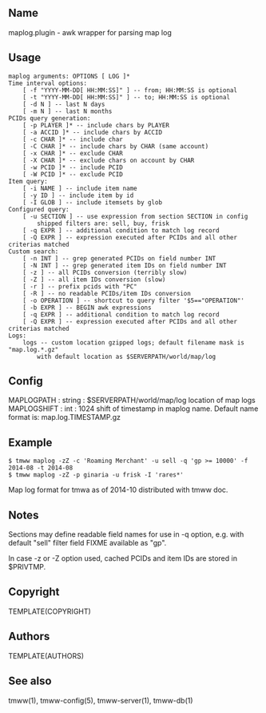Name
----
maplog.plugin - awk wrapper for parsing map log

Usage
-----

    maplog arguments: OPTIONS [ LOG ]*
    Time interval options:
        [ -f "YYYY-MM-DD[ HH:MM:SS]" ] -- from; HH:MM:SS is optional
        [ -t "YYYY-MM-DD[ HH:MM:SS]" ] -- to; HH:MM:SS is optional
        [ -d N ] -- last N days
        [ -m N ] -- last N months
    PCIDs query generation:
        [ -p PLAYER ]* -- include chars by PLAYER
        [ -a ACCID ]* -- include chars by ACCID
        [ -c CHAR ]* -- include char
        [ -C CHAR ]* -- include chars by CHAR (same account)
        [ -x CHAR ]* -- exclude CHAR
        [ -X CHAR ]* -- exclude chars on account by CHAR
        [ -w PCID ]* -- include PCID
        [ -W PCID ]* -- exclude PCID
    Item query:
        [ -i NAME ] -- include item name
        [ -y ID ] -- include item by id
        [ -I GLOB ] -- include itemsets by glob
    Configured query:
        [ -u SECTION ] -- use expression from section SECTION in config
            shipped filters are: sell, buy, frisk
        [ -q EXPR ] -- additional condition to match log record
        [ -Q EXPR ] -- expression executed after PCIDs and all other criterias matched
    Custom search:
        [ -n INT ] -- grep generated PCIDs on field number INT
        [ -N INT ] -- grep generated item IDs on field number INT
        [ -z ] -- all PCIDs conversion (terribly slow)
        [ -Z ] -- all item IDs conversion (slow)
        [ -r ] -- prefix pcids with "PC"
        [ -R ] -- no readable PCIDs/item IDs conversion
        [ -o OPERATION ] -- shortcut to query filter '$5=="OPERATION"'
        [ -b EXPR ] -- BEGIN awk expressions
        [ -q EXPR ] -- additional condition to match log record
        [ -Q EXPR ] -- expression executed after PCIDs and all other criterias matched
    Logs:
        logs -- custom location gzipped logs; default filename mask is "map.log.*.gz"
            with default location as $SERVERPATH/world/map/log

Config
------

MAPLOGPATH : string : $SERVERPATH/world/map/log 
    location of map logs
MAPLOGSHIFT : int : 1024
    shift of timestamp in maplog name. Default name format is: map.log.TIMESTAMP.gz

Example
-------

    $ tmww maplog -zZ -c 'Roaming Merchant' -u sell -q 'gp >= 10000' -f 2014-08 -t 2014-08
    $ tmww maplog -zZ -p ginaria -u frisk -I 'rares*'

Map log format for tmwa as of 2014-10 distributed with tmww doc.

Notes
-----

Sections may define readable field names for use in -q option, e.g. with
default "sell" filter field FIXME available as "gp".

In case -z or -Z option used, cached PCIDs and item IDs are stored in $PRIVTMP.

Copyright
---------
TEMPLATE(COPYRIGHT)

Authors
-------
TEMPLATE(AUTHORS)

See also
--------
tmww(1), tmww-config(5), tmww-server(1), tmww-db(1)

